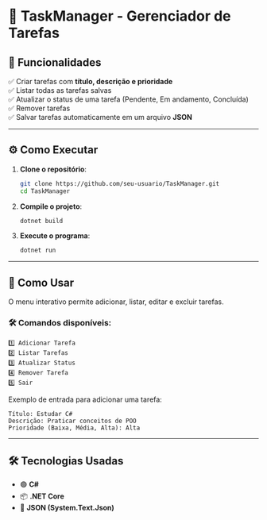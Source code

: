 # 📝 TaskManager - Gerenciador de Tarefas

## 🚀 Funcionalidades
✅ Criar tarefas com **título, descrição e prioridade**  
✅ Listar todas as tarefas salvas  
✅ Atualizar o status de uma tarefa (Pendente, Em andamento, Concluída)  
✅ Remover tarefas  
✅ Salvar tarefas automaticamente em um arquivo **JSON**  

---

## ⚙️ Como Executar
1. **Clone o repositório**:
   ```sh
   git clone https://github.com/seu-usuario/TaskManager.git
   cd TaskManager
   ```
2. **Compile o projeto**:
   ```sh
   dotnet build
   ```
3. **Execute o programa**:
   ```sh
   dotnet run
   ```

---

## 📌 Como Usar
O menu interativo permite adicionar, listar, editar e excluir tarefas.

### 🛠 Comandos disponíveis:
```
1️⃣ Adicionar Tarefa
2️⃣ Listar Tarefas
3️⃣ Atualizar Status
4️⃣ Remover Tarefa
5️⃣ Sair
```

Exemplo de entrada para adicionar uma tarefa:
```
Título: Estudar C#
Descrição: Praticar conceitos de POO
Prioridade (Baixa, Média, Alta): Alta
```

---

## 🛠 Tecnologias Usadas
- 🟢 **C#**
- 📦 **.NET Core**
- 📂 **JSON (System.Text.Json)**
